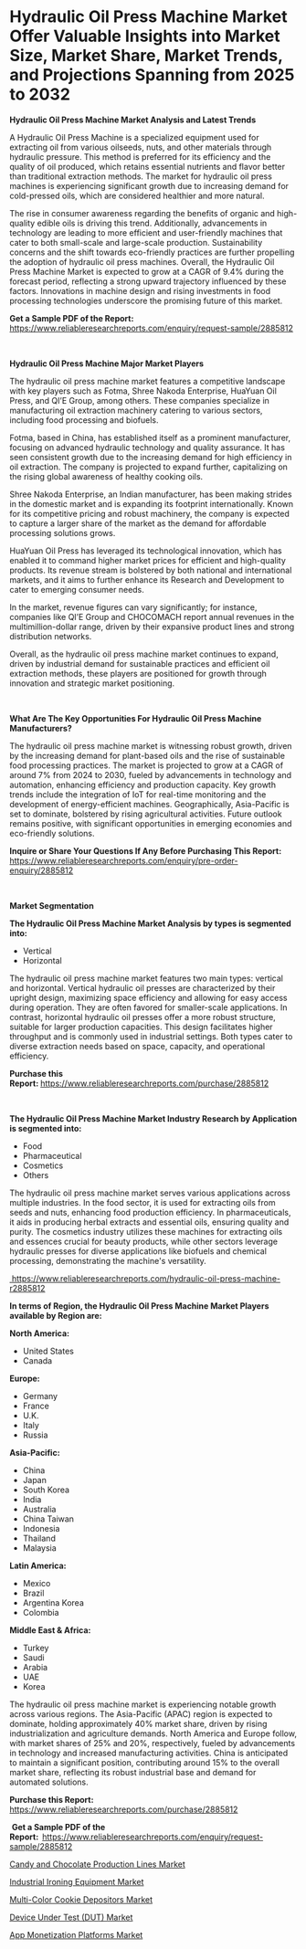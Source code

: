 <p><h1>Hydraulic Oil Press Machine Market Offer Valuable Insights into Market Size, Market Share, Market Trends, and Projections Spanning from 2025 to 2032</h1></p><p><strong>Hydraulic Oil Press Machine Market Analysis and Latest Trends</strong></p>
<p><p>A Hydraulic Oil Press Machine is a specialized equipment used for extracting oil from various oilseeds, nuts, and other materials through hydraulic pressure. This method is preferred for its efficiency and the quality of oil produced, which retains essential nutrients and flavor better than traditional extraction methods. The market for hydraulic oil press machines is experiencing significant growth due to increasing demand for cold-pressed oils, which are considered healthier and more natural. </p><p>The rise in consumer awareness regarding the benefits of organic and high-quality edible oils is driving this trend. Additionally, advancements in technology are leading to more efficient and user-friendly machines that cater to both small-scale and large-scale production. Sustainability concerns and the shift towards eco-friendly practices are further propelling the adoption of hydraulic oil press machines. Overall, the Hydraulic Oil Press Machine Market is expected to grow at a CAGR of 9.4% during the forecast period, reflecting a strong upward trajectory influenced by these factors. Innovations in machine design and rising investments in food processing technologies underscore the promising future of this market.</p></p>
<p><strong>Get a Sample PDF of the Report:&nbsp;</strong> <a href="https://www.reliableresearchreports.com/enquiry/request-sample/2885812?utm_campaign=114&utm_medium=2&utm_source=Github&utm_content=ia&utm_term=13032025&utm_id=hydraulic-oil-press-machine">https://www.reliableresearchreports.com/enquiry/request-sample/2885812</a></p>
<p>&nbsp;</p>
<p><strong>Hydraulic Oil Press Machine Major Market Players</strong></p>
<p><p>The hydraulic oil press machine market features a competitive landscape with key players such as Fotma, Shree Nakoda Enterprise, HuaYuan Oil Press, and QI’E Group, among others. These companies specialize in manufacturing oil extraction machinery catering to various sectors, including food processing and biofuels.</p><p>Fotma, based in China, has established itself as a prominent manufacturer, focusing on advanced hydraulic technology and quality assurance. It has seen consistent growth due to the increasing demand for high efficiency in oil extraction. The company is projected to expand further, capitalizing on the rising global awareness of healthy cooking oils.</p><p>Shree Nakoda Enterprise, an Indian manufacturer, has been making strides in the domestic market and is expanding its footprint internationally. Known for its competitive pricing and robust machinery, the company is expected to capture a larger share of the market as the demand for affordable processing solutions grows.</p><p>HuaYuan Oil Press has leveraged its technological innovation, which has enabled it to command higher market prices for efficient and high-quality products. Its revenue stream is bolstered by both national and international markets, and it aims to further enhance its Research and Development to cater to emerging consumer needs.</p><p>In the market, revenue figures can vary significantly; for instance, companies like QI’E Group and CHOCOMACH report annual revenues in the multimillion-dollar range, driven by their expansive product lines and strong distribution networks.</p><p>Overall, as the hydraulic oil press machine market continues to expand, driven by industrial demand for sustainable practices and efficient oil extraction methods, these players are positioned for growth through innovation and strategic market positioning.</p></p>
<p>&nbsp;</p>
<p><strong>What Are The Key Opportunities For Hydraulic Oil Press Machine Manufacturers?</strong></p>
<p><p>The hydraulic oil press machine market is witnessing robust growth, driven by the increasing demand for plant-based oils and the rise of sustainable food processing practices. The market is projected to grow at a CAGR of around 7% from 2024 to 2030, fueled by advancements in technology and automation, enhancing efficiency and production capacity. Key growth trends include the integration of IoT for real-time monitoring and the development of energy-efficient machines. Geographically, Asia-Pacific is set to dominate, bolstered by rising agricultural activities. Future outlook remains positive, with significant opportunities in emerging economies and eco-friendly solutions.</p></p>
<p><strong>Inquire or Share Your Questions If Any Before Purchasing This Report:</strong> <a href="https://www.reliableresearchreports.com/enquiry/pre-order-enquiry/2885812?utm_campaign=114&utm_medium=2&utm_source=Github&utm_content=ia&utm_term=13032025&utm_id=hydraulic-oil-press-machine">https://www.reliableresearchreports.com/enquiry/pre-order-enquiry/2885812</a></p>
<p>&nbsp;</p>
<p><strong>Market Segmentation</strong></p>
<p><strong>The Hydraulic Oil Press Machine Market Analysis by types is segmented into:</strong></p>
<p><ul><li>Vertical</li><li>Horizontal</li></ul></p>
<p><p>The hydraulic oil press machine market features two main types: vertical and horizontal. Vertical hydraulic oil presses are characterized by their upright design, maximizing space efficiency and allowing for easy access during operation. They are often favored for smaller-scale applications. In contrast, horizontal hydraulic oil presses offer a more robust structure, suitable for larger production capacities. This design facilitates higher throughput and is commonly used in industrial settings. Both types cater to diverse extraction needs based on space, capacity, and operational efficiency.</p></p>
<p><strong>Purchase this Report:&nbsp;</strong><a href="https://www.reliableresearchreports.com/purchase/2885812?utm_campaign=114&utm_medium=2&utm_source=Github&utm_content=ia&utm_term=13032025&utm_id=hydraulic-oil-press-machine">https://www.reliableresearchreports.com/purchase/2885812</a></p>
<p>&nbsp;</p>
<p><strong>The Hydraulic Oil Press Machine Market Industry Research by Application is segmented into:</strong></p>
<p><ul><li>Food</li><li>Pharmaceutical</li><li>Cosmetics</li><li>Others</li></ul></p>
<p><p>The hydraulic oil press machine market serves various applications across multiple industries. In the food sector, it is used for extracting oils from seeds and nuts, enhancing food production efficiency. In pharmaceuticals, it aids in producing herbal extracts and essential oils, ensuring quality and purity. The cosmetics industry utilizes these machines for extracting oils and essences crucial for beauty products, while other sectors leverage hydraulic presses for diverse applications like biofuels and chemical processing, demonstrating the machine's versatility.</p></p>
<p><a href="https://www.reliableresearchreports.com/hydraulic-oil-press-machine-r2885812?utm_campaign=114&utm_medium=2&utm_source=Github&utm_content=ia&utm_term=13032025&utm_id=hydraulic-oil-press-machine">&nbsp;https://www.reliableresearchreports.com/hydraulic-oil-press-machine-r2885812</a></p>
<p><strong>In terms of Region, the Hydraulic Oil Press Machine Market Players available by Region are:</strong></p>
<p>
    <p> <strong> North America: </strong>
        <ul>
            <li>United States</li>
            <li>Canada</li>
        </ul>
        </p> 
    <p> <strong> Europe: </strong>
        <ul>
            <li>Germany</li>
            <li>France</li>
            <li>U.K.</li>
            <li>Italy</li>
            <li>Russia</li>
        </ul>
        </p> 
    <p> <strong> Asia-Pacific: </strong>
        <ul>
            <li>China</li>
            <li>Japan</li>
            <li>South Korea</li>
            <li>India</li>
            <li>Australia</li>
            <li>China Taiwan</li>
            <li>Indonesia</li>
            <li>Thailand</li>
            <li>Malaysia</li>
        </ul>
        </p> 
    <p> <strong> Latin America: </strong>
        <ul>
            <li>Mexico</li>
            <li>Brazil</li>
            <li>Argentina Korea</li>
            <li>Colombia</li>
        </ul>
        </p> 
    <p> <strong> Middle East & Africa: </strong>
        <ul>
            <li>Turkey</li>
            <li>Saudi</li>
            <li>Arabia</li>
            <li>UAE</li>
            <li>Korea</li>
        </ul>
    </p>
    </p>
<p><p>The hydraulic oil press machine market is experiencing notable growth across various regions. The Asia-Pacific (APAC) region is expected to dominate, holding approximately 40% market share, driven by rising industrialization and agriculture demands. North America and Europe follow, with market shares of 25% and 20%, respectively, fueled by advancements in technology and increased manufacturing activities. China is anticipated to maintain a significant position, contributing around 15% to the overall market share, reflecting its robust industrial base and demand for automated solutions.</p></p>
<p><strong>Purchase this Report: </strong><a href="https://www.reliableresearchreports.com/purchase/2885812?utm_campaign=114&utm_medium=2&utm_source=Github&utm_content=ia&utm_term=13032025&utm_id=hydraulic-oil-press-machine">https://www.reliableresearchreports.com/purchase/2885812</a></p>
<p>&nbsp;<strong>Get a Sample PDF of the Report:&nbsp;&nbsp;</strong><a href="https://www.reliableresearchreports.com/enquiry/request-sample/2885812?utm_campaign=114&utm_medium=2&utm_source=Github&utm_content=ia&utm_term=13032025&utm_id=hydraulic-oil-press-machine">https://www.reliableresearchreports.com/enquiry/request-sample/2885812</a></p>
<p><strong></strong></p>
<p><p><a href="https://github.com/plawragarile/Market-Research-Report-List-1/blob/main/candy-and-chocolate-production-lines-market.md?utm_campaign=114&utm_medium=2&utm_source=Github&utm_content=ia&utm_term=13032025&utm_id=hydraulic-oil-press-machine">Candy and Chocolate Production Lines Market</a></p><p><a href="https://github.com/boccalyver5k/Market-Research-Report-List-1/blob/main/industrial-ironing-equipment-market.md?utm_campaign=114&utm_medium=2&utm_source=Github&utm_content=ia&utm_term=13032025&utm_id=hydraulic-oil-press-machine">Industrial Ironing Equipment Market</a></p><p><a href="https://github.com/kirstejuvet/Market-Research-Report-List-1/blob/main/multi-color-cookie-depositors-market.md?utm_campaign=114&utm_medium=2&utm_source=Github&utm_content=ia&utm_term=13032025&utm_id=hydraulic-oil-press-machine">Multi-Color Cookie Depositors Market</a></p><p><a href="https://github.com/hamremunazm4/Market-Research-Report-List-1/blob/main/device-under-test-dut-market.md?utm_campaign=114&utm_medium=2&utm_source=Github&utm_content=ia&utm_term=13032025&utm_id=hydraulic-oil-press-machine">Device Under Test (DUT) Market</a></p><p><a href="https://github.com/jhoonatsev/Market-Research-Report-List-1/blob/main/app-monetization-platforms-market.md?utm_campaign=114&utm_medium=2&utm_source=Github&utm_content=ia&utm_term=13032025&utm_id=hydraulic-oil-press-machine">App Monetization Platforms Market</a></p></p>